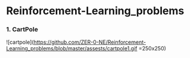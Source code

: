 # Reinforcement-Learning_problems

### 1. CartPole

![cartpole](https://github.com/ZER-0-NE/Reinforcement-Learning_problems/blob/master/assests/cartpole1.gif =250x250)

